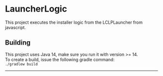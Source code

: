 # LauncherLogic

This project executes the installer logic from the LCLPLauncher from javascript.

## Building
This project uses Java 14, make sure you run it with version >= 14.<br>
To create a build, issue the following gradle command:<br>
`./gradlew build`
<hr>
